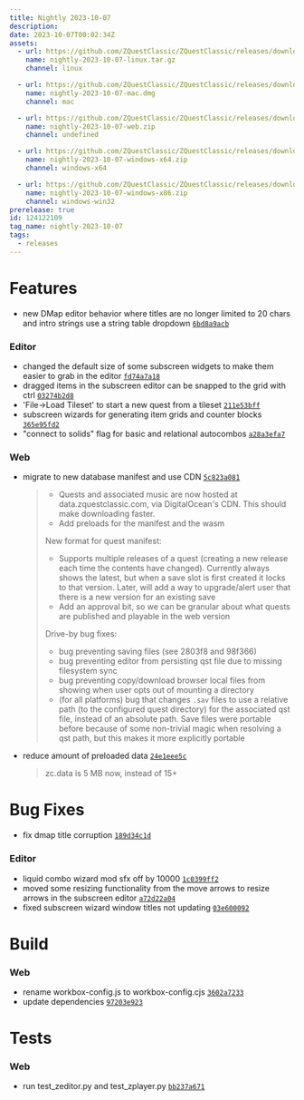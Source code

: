 ```yaml
---
title: Nightly 2023-10-07
description: 
date: 2023-10-07T00:02:34Z
assets: 
  - url: https://github.com/ZQuestClassic/ZQuestClassic/releases/download/nightly-2023-10-07/nightly-2023-10-07-linux.tar.gz
    name: nightly-2023-10-07-linux.tar.gz
    channel: linux

  - url: https://github.com/ZQuestClassic/ZQuestClassic/releases/download/nightly-2023-10-07/nightly-2023-10-07-mac.dmg
    name: nightly-2023-10-07-mac.dmg
    channel: mac

  - url: https://github.com/ZQuestClassic/ZQuestClassic/releases/download/nightly-2023-10-07/nightly-2023-10-07-web.zip
    name: nightly-2023-10-07-web.zip
    channel: undefined

  - url: https://github.com/ZQuestClassic/ZQuestClassic/releases/download/nightly-2023-10-07/nightly-2023-10-07-windows-x64.zip
    name: nightly-2023-10-07-windows-x64.zip
    channel: windows-x64

  - url: https://github.com/ZQuestClassic/ZQuestClassic/releases/download/nightly-2023-10-07/nightly-2023-10-07-windows-x86.zip
    name: nightly-2023-10-07-windows-x86.zip
    channel: windows-win32
prerelease: true
id: 124122109
tag_name: nightly-2023-10-07
tags:
  - releases
---
```




# Features

- new DMap editor behavior where titles are no longer limited to 20 chars and intro strings use a string table dropdown [`6bd8a9acb`](https://github.com/ZQuestClassic/ZQuestClassic/commit/6bd8a9acbe6fc6ad8cb90379e8d0a2ce028bec23)

### Editor

- changed the default size of some subscreen widgets to make them easier to grab in the editor [`fd74a7a18`](https://github.com/ZQuestClassic/ZQuestClassic/commit/fd74a7a18459a88941b28fcaa81af0349d135123)
- dragged items in the subscreen editor can be snapped to the grid with ctrl [`03274b2d8`](https://github.com/ZQuestClassic/ZQuestClassic/commit/03274b2d8a3a7aaf0745ce5e5289a5cb37aca9f4)
- 'File->Load Tileset' to start a new quest from a tileset [`211e53bff`](https://github.com/ZQuestClassic/ZQuestClassic/commit/211e53bff2b03771624ed290616b38beeaeb2f5a)
- subscreen wizards for generating item grids and counter blocks [`365e95fd2`](https://github.com/ZQuestClassic/ZQuestClassic/commit/365e95fd2620e70dd4945899fe74a327179345ef)
- "connect to solids" flag for basic and relational autocombos [`a28a3efa7`](https://github.com/ZQuestClassic/ZQuestClassic/commit/a28a3efa72a38ae81daaf576da5981167a1a96ff)

### Web

- migrate to new database manifest and use CDN [`5c823a081`](https://github.com/ZQuestClassic/ZQuestClassic/commit/5c823a081bb9e917219da938b89172bc858f71a7)
   &nbsp;
   >* Quests and associated music are now hosted at data.zquestclassic.com,   via DigitalOcean's CDN. This should make downloading faster.
   >* Add preloads for the manifest and the wasm  
   >
   >
   >New format for quest manifest:  
   >
   >* Supports multiple releases of a quest (creating a new release each   time the contents have changed). Currently always shows the latest,   but when a save slot is first created it locks to that version.   Later, will add a way to upgrade/alert user that there is a new   version for an existing save
   >* Add an approval bit, so we can be granular about what quests are   published and playable in the web version  
   >
   >
   >Drive-by bug fixes:  
   >
   >* bug preventing saving files (see 2803f8 and 98f366)
   >* bug preventing editor from persisting qst file due to missing   filesystem sync
   >* bug preventing copy/download browser local files from showing when   user opts out of mounting a directory
   >* (for all platforms) bug that changes `.sav` files to use a relative   path (to the configured quest directory) for the associated qst   file, instead of an absolute path. Save files were portable before   because of some non-trivial magic when resolving a qst path, but   this makes it more explicitly portable 
   >
- reduce amount of preloaded data [`24e1eee5c`](https://github.com/ZQuestClassic/ZQuestClassic/commit/24e1eee5ce6638ae7be4cb05b7f0a65459b57566)
   &nbsp;
   >zc.data is 5 MB now, instead of 15+ 
   >

# Bug Fixes

- fix dmap title corruption [`189d34c1d`](https://github.com/ZQuestClassic/ZQuestClassic/commit/189d34c1d52dc90afb942797eb3d4d03bbe735d7)

### Editor

- liquid combo wizard mod sfx off by 10000 [`1c0399ff2`](https://github.com/ZQuestClassic/ZQuestClassic/commit/1c0399ff2fe4f0b1be4f1b27be881785baf62792)
- moved some resizing functionality from the move arrows to resize arrows in the subscreen editor [`a72d22a04`](https://github.com/ZQuestClassic/ZQuestClassic/commit/a72d22a04581d89d95e21f4123f934953033560a)
- fixed subscreen wizard window titles not updating [`03e600092`](https://github.com/ZQuestClassic/ZQuestClassic/commit/03e60009216e738d897d6a267ae70b229be20efa)

# Build

### Web

- rename workbox-config.js to workbox-config.cjs [`3602a7233`](https://github.com/ZQuestClassic/ZQuestClassic/commit/3602a7233f6e799b2aa985705aa3033acb70fbf0)
- update dependencies [`97203e923`](https://github.com/ZQuestClassic/ZQuestClassic/commit/97203e92388a4b41dd0aca4af1466ba301f1cb5d)

# Tests

### Web

- run test_zeditor.py and test_zplayer.py [`bb237a671`](https://github.com/ZQuestClassic/ZQuestClassic/commit/bb237a6715b2f44cb44653bbc60ca03eeabe5efa)

